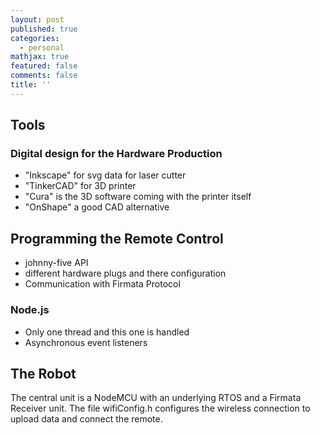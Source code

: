 ```yaml
---
layout: post
published: true
categories:
  - personal
mathjax: true
featured: false
comments: false
title: ''
---
```

## Tools
### Digital design for the Hardware Production
- "Inkscape" for svg data for laser cutter
- "TinkerCAD" for 3D printer
- "Cura" is the 3D software coming with the printer itself
- "OnShape" a good CAD alternative

## Programming the Remote Control
- johnny-five API
- different hardware plugs and there configuration
- Communication with Firmata Protocol

### Node.js
- Only one thread and this one is handled
- Asynchronous event listeners

## The Robot
The central unit is a NodeMCU with an underlying RTOS and a Firmata Receiver unit.
The file wifiConfig.h configures the wireless connection to upload data and connect the remote.